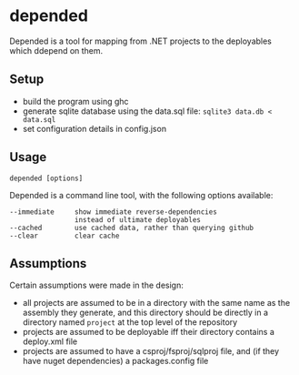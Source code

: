 # depended

Depended is a tool for mapping from .NET projects to the deployables which ddepend on them.

## Setup

* build the program using ghc
* generate sqlite database using the data.sql file: `sqlite3 data.db < data.sql`
* set configuration details in config.json

## Usage

`depended [options]`

Depended is a command line tool, with the following options available:

```
--immediate     show immediate reverse-dependencies
                instead of ultimate deployables
--cached        use cached data, rather than querying github
--clear         clear cache
```

## Assumptions

Certain assumptions were made in the design:
* all projects are assumed to be in a directory with the same name as the assembly they generate, and this directory should be directly in a directory named `project` at the top level of the repository
* projects are assumed to be deployable iff their directory contains a deploy.xml file
* projects are assumed to have a csproj/fsproj/sqlproj file, and (if they have nuget dependencies) a packages.config file
